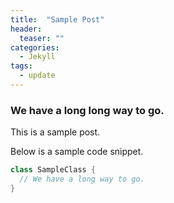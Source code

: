 ```yaml
---
title:  "Sample Post"
header:
  teaser: ""
categories:
  - Jekyll
tags:
  - update
---
```


### We have a long long way to go.

This is a sample post.

Below is a sample code snippet.

```java
class SampleClass {
  // We have a long way to go.
}
```
